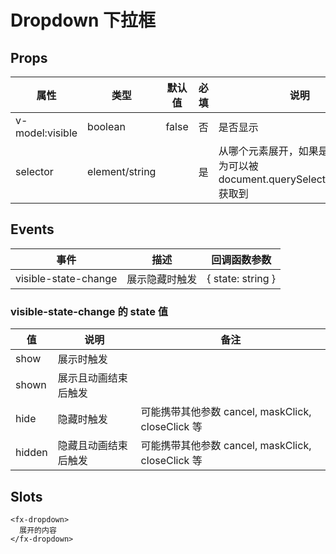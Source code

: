 # Dropdown 下拉框

## Props

| 属性            | 类型           | 默认值 | 必填 | 说明                                                                              |
| --------------- | -------------- | ------ | ---- | --------------------------------------------------------------------------------- |
| v-model:visible | boolean        | false  | 否   | 是否显示                                                                          |
| selector        | element/string |        | 是   | 从哪个元素展开，如果是 string，则为可以被 document.querySelector(selector) 获取到 |

## Events

| 事件                 | 描述           | 回调函数参数      |
| -------------------- | -------------- | ----------------- |
| visible-state-change | 展示隐藏时触发 | { state: string } |

### visible-state-change 的 state 值

| 值     | 说明                 | 备注                                              |
| ------ | -------------------- | ------------------------------------------------- |
| show   | 展示时触发           |                                                   |
| shown  | 展示且动画结束后触发 |                                                   |
| hide   | 隐藏时触发           | 可能携带其他参数 cancel, maskClick, closeClick 等 |
| hidden | 隐藏且动画结束后触发 | 可能携带其他参数 cancel, maskClick, closeClick 等 |

## Slots

```
<fx-dropdown>
  展开的内容
</fx-dropdown>
```

